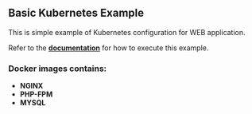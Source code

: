 ## Basic Kubernetes Example

This is simple example of Kubernetes configuration for WEB application.

Refer to the [**documentation**](https://kubernetes.io/docs/tutorials/) for how to execute this example.

### Docker images contains:
- **NGINX**
- **PHP-FPM**
- **MYSQL**
